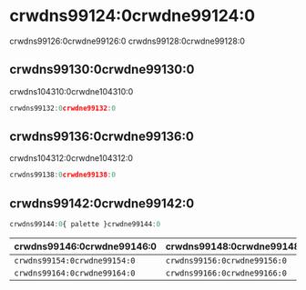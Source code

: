 # crwdns99124:0crwdne99124:0

<p class="description">crwdns99126:0crwdne99126:0 crwdns99128:0crwdne99128:0</p>

## crwdns99130:0crwdne99130:0

crwdns104310:0crwdne104310:0

```jsx
crwdns99132:0crwdne99132:0
```

## crwdns99136:0crwdne99136:0

crwdns104312:0crwdne104312:0

```jsx
crwdns99138:0crwdne99138:0
```

## crwdns99142:0crwdne99142:0

```js
crwdns99144:0{ palette }crwdne99144:0
```

| crwdns99146:0crwdne99146:0   | crwdns99148:0crwdne99148:0   | crwdns99150:0crwdne99150:0   | crwdns99152:0crwdne99152:0                                 |
|:---------------------------- |:---------------------------- |:---------------------------- |:---------------------------------------------------------- |
| `crwdns99154:0crwdne99154:0` | `crwdns99156:0crwdne99156:0` | `crwdns99158:0crwdne99158:0` | [`crwdns99162:0crwdne99162:0`](crwdns99160:0crwdne99160:0) |
| `crwdns99164:0crwdne99164:0` | `crwdns99166:0crwdne99166:0` | `crwdns99168:0crwdne99168:0` | [`crwdns99172:0crwdne99172:0`](crwdns99170:0crwdne99170:0) |